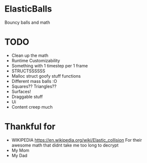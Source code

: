 # ElasticBalls
Bouncy balls and math
# TODO
- Clean up the math
- Runtime Customizability
- Something with 1 timestep per 1 frame
- STRUCTSSSSSS
- Malloc struct goofy stuff functions
- Different mass balls :O
- Squares?? Triangles??
- Surfaces!
- Draggable stuff
- Ui
- Content creep much


# Thankful for 
- WIKIPEDIA https://en.wikipedia.org/wiki/Elastic_collision
    For their awesome math that didnt take me too long to decrypt
- My Mom
- My Dad
